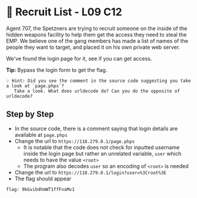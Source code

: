 # 🌱 Recruit List - L09 C12

Agent 707, the Spetzners are trying to recruit someone on the inside of the hidden weapons facility to help them get the access they need to steal the EMP. We believe one of the gang members has made a list of names of the people they want to target, and placed it on his own private web server.

We've found the login page for it, see if you can get access.

**Tip:** Bypass the login form to get the flag.

```
💡 Hint: Did you see the comment in the source code suggesting you take a look at `page.phps`?
   Take a look. What does urldecode do? Can you do the opposite of urldecode?
```

## Step by Step

- In the source code, there is a comment saying that login details are available at `page.phps`
- Change the url to `https://118.279.0.1/page.phps`
  - It is notable that the code does not check for inputted username inside the login page but rather an unrelated variable, `user` which needs to have the value `<root>`
  - The program also decodes `user` so an encoding of `<root>` is needed
- Change the url to `https://118.279.0.1/login?user=%3Croot%3E`
- The flag should appear

`flag: 9kGvib4hmWT1ffFvaMv1`
